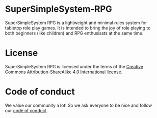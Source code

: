 # SuperSimpleSystem-RPG
SuperSimpleSystem RPG is a lightweight and minimal rules system for tabletop role play games. It is intended to bring the joy of role playing to both beginners (like children) and RPG enthusiasts at the same time.

# License
SuperSimpleSystem RPG is licensed under the terms of the [Creative Commons Attribution-ShareAlike 4.0 International license](http://creativecommons.org/licenses/by-sa/4.0/).

# Code of conduct
We value our community a lot! So we ask everyone to be nice and follow our [code of conduct](CODE_OF_CONDUCT.md).
